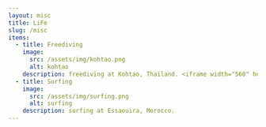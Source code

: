 ```yaml
---
layout: misc
title: LiFe
slug: /misc
items:
  - title: Freediving
    image:
      src: /assets/img/kohtao.png
      alt: kohtao
    description: freediving at Kohtao, Thailand. <iframe width="560" height="315" src="https://www.youtube.com/embed/09qmBdsWRZk?si=V48vRsntdA2aURPw" title="YouTube video player" frameborder="0" allow="accelerometer; autoplay; clipboard-write; encrypted-media; gyroscope; picture-in-picture; web-share" referrerpolicy="strict-origin-when-cross-origin" allowfullscreen></iframe>
  - title: Surfing
    image:
      src: /assets/img/surfing.png
      alt: surfing
    description: surfing at Essaouira, Morocco.
---
```


<br />
<br />
